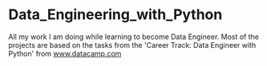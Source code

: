 # Data_Engineering_with_Python
All my work I am doing while learning to become Data Engineer. Most of the projects are based on the tasks from the 'Career Track: Data Engineer with Python' from www.datacamp.com
